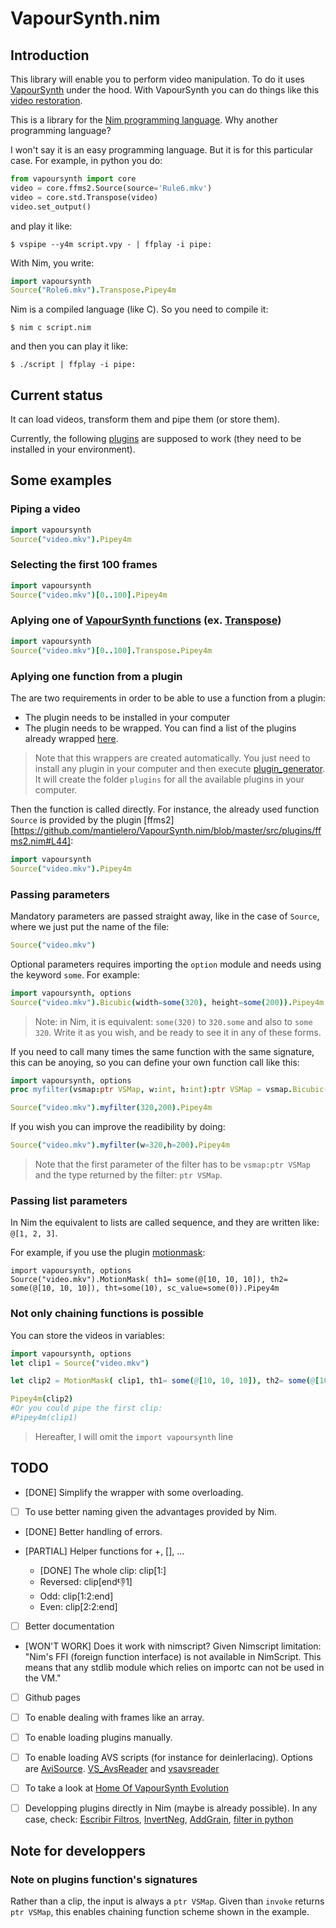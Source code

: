 # VapourSynth.nim

## Introduction
This library will enable you to perform video manipulation. To do it uses [VapourSynth](http://www.vapoursynth.com/) under the hood. With VapourSynth you can do things like this [video restoration](https://youtu.be/OulrI4yaz64).

This is a library for the [Nim programming language](https://nim-lang.org/). Why another programming language?

I won't say it is an easy programming language. But it is for this particular case. For example, in python you do:

```python
from vapoursynth import core
video = core.ffms2.Source(source='Rule6.mkv')
video = core.std.Transpose(video)
video.set_output()
```

and play it like:
```
$ vspipe --y4m script.vpy - | ffplay -i pipe:
```

With Nim, you write:
```nim
import vapoursynth
Source("Role6.mkv").Transpose.Pipey4m
```

Nim is a compiled language (like C). So you need to compile it:
```
$ nim c script.nim
```

and then you can play it like:
```
$ ./script | ffplay -i pipe:
```


## Current status
It can load videos, transform them and pipe them (or store them).

Currently, the following [plugins](https://github.com/mantielero/VapourSynth.nim/tree/master/src/plugins) are supposed to work (they need to be installed in your environment). 


## Some examples
### Piping a video
```nim
import vapoursynth
Source("video.mkv").Pipey4m
```
### Selecting the first 100 frames
```nim
import vapoursynth
Source("video.mkv")[0..100].Pipey4m
```
### Aplying one of [VapourSynth functions](http://www.vapoursynth.com/doc/functions.html) (ex. [Transpose](http://www.vapoursynth.com/doc/functions/transpose.html))
```nim
import vapoursynth
Source("video.mkv")[0..100].Transpose.Pipey4m
```
### Aplying one function from a plugin
The are two requirements in order to be able to use a function from a plugin:

- The plugin needs to be installed in your computer
- The plugin needs to be wrapped. You can find a list of the plugins already wrapped [here](https://github.com/mantielero/VapourSynth.nim/tree/master/src/plugins).

> Note that this wrappers are created automatically. You just need to install any plugin in your computer and then execute [plugin_generator](https://github.com/mantielero/VapourSynth.nim/blob/master/src/plugin_generator.nim). It will create the folder `plugins` for all the available plugins in your computer.

Then the function is called directly. For instance, the already used function `Source` is provided by the plugin [ffms2][https://github.com/mantielero/VapourSynth.nim/blob/master/src/plugins/ffms2.nim#L44]:
```nim
import vapoursynth
Source("video.mkv").Pipey4m
```



### Passing parameters

Mandatory parameters are passed straight away, like in the case of `Source`, where we just put the name of the file:
```nim
Source("video.mkv")
```

Optional parameters requires importing the `option` module and needs using the keyword `some`. For example:

```nim
import vapoursynth, options
Source("video.mkv").Bicubic(width=some(320), height=some(200)).Pipey4m
```

> Note: in Nim, it is equivalent: `some(320)` to `320.some` and also to `some 320`. Write it as you wish, and be ready to see it in any of these forms.

If you need to call many times the same function with the same signature, this can be anoying, so you can define your own function call like this:
```nim
import vapoursynth, options
proc myfilter(vsmap:ptr VSMap, w:int, h:int):ptr VSMap = vsmap.Bicubic(width=some(w), height=some(h))

Source("video.mkv").myfilter(320,200).Pipey4m
```

If you wish you can improve the readibility by doing:
```nim
Source("video.mkv").myfilter(w=320,h=200).Pipey4m
```

> Note that the first parameter of the filter has to be `vsmap:ptr VSMap` and the type returned by the filter: `ptr VSMap`. 

### Passing list parameters
In Nim the equivalent to lists are called sequence, and they are written like: `@[1, 2, 3]`.

For example, if you use the plugin [motionmask](https://github.com/dubhater/vapoursynth-motionmask):

```
import vapoursynth, options
Source("video.mkv").MotionMask( th1= some(@[10, 10, 10]), th2= some(@[10, 10, 10]), tht=some(10), sc_value=some(0)).Pipey4m
```

### Not only chaining functions is possible
You can store the videos in variables:
```nim
import vapoursynth, options
let clip1 = Source("video.mkv")

let clip2 = MotionMask( clip1, th1= some(@[10, 10, 10]), th2= some(@[10, 10, 10]), tht=some(10), sc_value=some(0))

Pipey4m(clip2)
#Or you could pipe the first clip:
#Pipey4m(clip1)
```

> Hereafter, I will omit the `import vapoursynth` line





## TODO

- [DONE] Simplify the wrapper with some overloading.
- [ ] To use better naming given the advantages provided by Nim.
- [DONE] Better handling of errors.
- [PARTIAL] Helper functions for +, [], ...

  - [DONE] The whole clip: clip[1:]
  - Reversed: clip[end:-1:1]
  - Odd: clip[1:2:end]
  - Even: clip[2:2:end]

- [ ] Better documentation
- [WON'T WORK] Does it work with nimscript? Given Nimscript limitation: "Nim's FFI (foreign function interface) is not available in NimScript. This means that any stdlib module which relies on importc can not be used in the VM."
- [ ] Github pages
- [ ] To enable dealing with frames like an array.
- [ ] To enable loading plugins manually.
- [ ] To enable loading AVS scripts (for instance for deinlerlacing). Options are [AviSource](http://avisynth.nl/index.php/AviSource). [VS_AvsReader](https://github.com/chikuzen/VS_AvsReader) and [vsavsreader](https://forum.doom9.org/showthread.php?t=165957)
- [ ] To take a look at [Home Of VapourSynth Evolution](https://github.com/HomeOfVapourSynthEvolution/havsfunc/blob/master/havsfunc.py)

- [ ] Developping plugins directly in Nim (maybe is already possible). In any case, check: [Escribir Filtros](http://avisynth.nl/index.php/Filter_SDK), [InvertNeg](http://avisynth.nl/index.php/Filter_SDK/InvertNeg), [AddGrain](https://github.com/HomeOfVapourSynthEvolution/VapourSynth-AddGrain/blob/master/AddGrain/AddGrain.cpp), [filter in python](https://forum.doom9.org/showthread.php?t=172206)


## Note for developpers
### Note on plugins function's signatures
Rather than a clip, the input is always a `ptr VSMap`. Given than `invoke` returns `ptr VSMap`, this enables chaining function scheme shown in the example.



